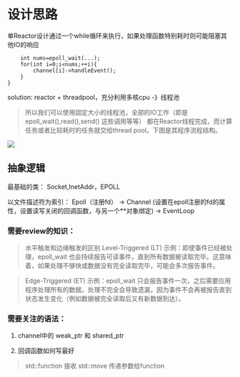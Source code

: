 # 设计思路
单Reactor设计通过一个while循环来执行，如果处理函数特别耗时则可能阻塞其他IO的响应
``` while(1){
    int nums=epoll_wait(...);
    for(int i=0;i<nums;++i){
        channel[i]->handleEvent();
    }    
}
```

solution: reactor + threadpool，充分利用多核cpu -》线程池

> 所以我们可以使用固定大小的线程池，全部的IO工作（即是epoll_wait(),read(),send() 这些调用等等） 都在Reactor线程完成，而计算任务或者比较耗时的任务就交给thread pool。下图是其程序流程结构。

![](https://i-blog.csdnimg.cn/blog_migrate/777a6da9b4235a6c7032e33a53e2a9ce.webp?x-image-process=image/format,png)




## 抽象逻辑

最基础的类：  Socket,InetAddr，EPOLL

以文件描述符为索引： Epoll（注册fd） ->  Channel (设置在epoll注册的fd的属性，设置读写关闭的回调函数，与另一个**对象绑定) ->  EventLoop





### 需要review的知识：
> 水平触发和边缘触发的区别
> Level-Triggered (LT) 示例：即使事件已经被处理，epoll_wait 也会持续报告可读事件，直到所有数据被读取完毕。这意味着，如果处理不够快或数据没有完全读取完毕，可能会多次报告事件。

> Edge-Triggered (ET) 示例：epoll_wait 只会报告事件一次，之后需要应用程序处理所有的数据。处理不完全会导致遗漏，因为事件不会再被报告直到状态发生变化（例如数据被完全读取后又有新数据到达）。



### 需要关注的语法：
1. channel中的 weak_ptr 和 shared_ptr

2. 回调函数如何写最好
>std::function 接收   std::move 传递参数给function